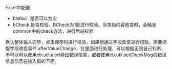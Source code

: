 Excel中配置

- bIsNull  是否可以为空
- bCheck 是否校验，BCheck为1是进行校验。当字段内容改变时，会触发common中的check方法，进行后端校验


默认整体输入完毕，点击保存时进行校验，如果想通过字段改变进行校验，需要捕捉字段改变事件 afterValueChange，在里面进行处理，可以根据正则自己判断，不可以可以使用cb.util.alert弹出错误信息，或者使用cb.util.setCheckMsg将错误信息显示在输入框的下面。